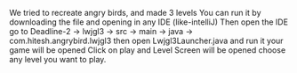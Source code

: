 We tried to recreate angry birds, and made 3 levels
You can run it by downloading the file and opening in any IDE (like-intelliJ)
Then open the IDE go to Deadline-2 -> lwjgl3 -> src -> main -> java -> com.hitesh.angrybird.lwjgl3 
then open Lwjgl3Launcher.java and run it
your game will be opened 
Click on play and Level Screen will be opened choose any level you want to play.
